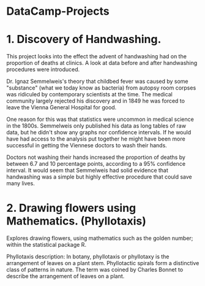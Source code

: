 # DataCamp-Projects

# 1. Discovery of Handwashing.
This project looks into the effect the advent of handwashing had on the proportion of deaths at clinics.
A look at data before and after handwashing procedures were introduced.


Dr. Ignaz Semmelweis's theory that childbed fever was caused by some "substance" (what we today know as bacteria) from autopsy room corpses was ridiculed by contemporary scientists at the time. The medical community largely rejected his discovery and in 1849 he was forced to leave the Vienna General Hospital for good.

One reason for this was that statistics were uncommon in medical science in the 1800s. Semmelweis only published his data as long tables of raw data, but he didn't show any graphs nor confidence intervals. If he would have had access to the analysis put together he might have been more successful in getting the Viennese doctors to wash their hands.

Doctors not washing their hands increased the proportion of deaths by between 6.7 and 10 percentage points, according to a 95% confidence interval. It would seem that Semmelweis had solid evidence that handwashing was a simple but highly effective procedure that could save many lives.

# 2. Drawing flowers using Mathematics. (Phyllotaxis)

Explores drawing flowers, using mathematics such as the golden number; within the statistical package R.

Phyllotaxis description: In botany, phyllotaxis or phyllotaxy is the arrangement of leaves on a plant stem. Phyllotactic spirals form a distinctive class of patterns in nature. The term was coined by Charles Bonnet to describe the arrangement of leaves on a plant.
